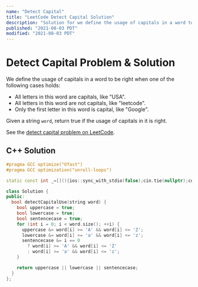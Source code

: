 ```yaml
---
name: "Detect Capital"
title: "LeetCode Detect Capital Solution"
description: "Solution for we define the usage of capitals in a word to be right when one of the following cases holds: All letters in this word are capitals, like USA. All letters in this word are not capitals, like leetcode. Only the first letter in this word is capital, like Google. Given a string word, return true if the usage of capitals in it is right."
published: "2021-08-03 PDT"
modified: "2021-08-03 PDT"
---
```


# Detect Capital Problem & Solution

We define the usage of capitals in a word to be right when one of the following cases holds:

- All letters in this word are capitals, like "USA".
- All letters in this word are not capitals, like "leetcode".
- Only the first letter in this word is capital, like "Google".

Given a string `word`, return true if the usage of capitals in it is right.

See the [detect capital problem on LeetCode](https://leetcode.com/problems/detect-capital).

## C++ Solution

```cpp
#pragma GCC optimize("Ofast")
#pragma GCC optimization("unroll-loops")

static const int _=[](){ios::sync_with_stdio(false);cin.tie(nullptr);cout.tie(nullptr);return 0;}();

class Solution {
public:
  bool detectCapitalUse(string word) {
    bool uppercase = true;
    bool lowercase = true;
    bool sentencecase = true;
    for (int i = 0; i < word.size(); ++i) {
      uppercase &= word[i] >= 'A' && word[i] <= 'Z';
      lowercase &= word[i] >= 'a' && word[i] <= 'z';
      sentencecase &= i == 0
        ? word[i] >= 'A' && word[i] <= 'Z'
        : word[i] >= 'a' && word[i] <= 'z';
    }

    return uppercase || lowercase || sentencecase;
  }
};
```

